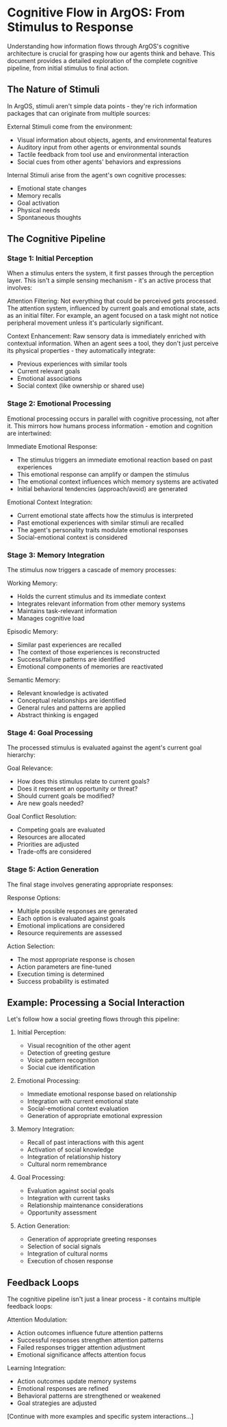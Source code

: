 # Cognitive Flow in ArgOS: From Stimulus to Response

Understanding how information flows through ArgOS's cognitive architecture is crucial for grasping how our agents think and behave. This document provides a detailed exploration of the complete cognitive pipeline, from initial stimulus to final action.

## The Nature of Stimuli

In ArgOS, stimuli aren't simple data points - they're rich information packages that can originate from multiple sources:

External Stimuli come from the environment:

- Visual information about objects, agents, and environmental features
- Auditory input from other agents or environmental sounds
- Tactile feedback from tool use and environmental interaction
- Social cues from other agents' behaviors and expressions

Internal Stimuli arise from the agent's own cognitive processes:

- Emotional state changes
- Memory recalls
- Goal activation
- Physical needs
- Spontaneous thoughts

## The Cognitive Pipeline

### Stage 1: Initial Perception

When a stimulus enters the system, it first passes through the perception layer. This isn't a simple sensing mechanism - it's an active process that involves:

Attention Filtering: Not everything that could be perceived gets processed. The attention system, influenced by current goals and emotional state, acts as an initial filter. For example, an agent focused on a task might not notice peripheral movement unless it's particularly significant.

Context Enhancement: Raw sensory data is immediately enriched with contextual information. When an agent sees a tool, they don't just perceive its physical properties - they automatically integrate:

- Previous experiences with similar tools
- Current relevant goals
- Emotional associations
- Social context (like ownership or shared use)

### Stage 2: Emotional Processing

Emotional processing occurs in parallel with cognitive processing, not after it. This mirrors how humans process information - emotion and cognition are intertwined:

Immediate Emotional Response:

- The stimulus triggers an immediate emotional reaction based on past experiences
- This emotional response can amplify or dampen the stimulus
- The emotional context influences which memory systems are activated
- Initial behavioral tendencies (approach/avoid) are generated

Emotional Context Integration:

- Current emotional state affects how the stimulus is interpreted
- Past emotional experiences with similar stimuli are recalled
- The agent's personality traits modulate emotional responses
- Social-emotional context is considered

### Stage 3: Memory Integration

The stimulus now triggers a cascade of memory processes:

Working Memory:

- Holds the current stimulus and its immediate context
- Integrates relevant information from other memory systems
- Maintains task-relevant information
- Manages cognitive load

Episodic Memory:

- Similar past experiences are recalled
- The context of those experiences is reconstructed
- Success/failure patterns are identified
- Emotional components of memories are reactivated

Semantic Memory:

- Relevant knowledge is activated
- Conceptual relationships are identified
- General rules and patterns are applied
- Abstract thinking is engaged

### Stage 4: Goal Processing

The processed stimulus is evaluated against the agent's current goal hierarchy:

Goal Relevance:

- How does this stimulus relate to current goals?
- Does it represent an opportunity or threat?
- Should current goals be modified?
- Are new goals needed?

Goal Conflict Resolution:

- Competing goals are evaluated
- Resources are allocated
- Priorities are adjusted
- Trade-offs are considered

### Stage 5: Action Generation

The final stage involves generating appropriate responses:

Response Options:

- Multiple possible responses are generated
- Each option is evaluated against goals
- Emotional implications are considered
- Resource requirements are assessed

Action Selection:

- The most appropriate response is chosen
- Action parameters are fine-tuned
- Execution timing is determined
- Success probability is estimated

## Example: Processing a Social Interaction

Let's follow how a social greeting flows through this pipeline:

1. Initial Perception:

   - Visual recognition of the other agent
   - Detection of greeting gesture
   - Voice pattern recognition
   - Social cue identification

2. Emotional Processing:

   - Immediate emotional response based on relationship
   - Integration with current emotional state
   - Social-emotional context evaluation
   - Generation of appropriate emotional expression

3. Memory Integration:

   - Recall of past interactions with this agent
   - Activation of social knowledge
   - Integration of relationship history
   - Cultural norm remembrance

4. Goal Processing:

   - Evaluation against social goals
   - Integration with current tasks
   - Relationship maintenance considerations
   - Opportunity assessment

5. Action Generation:
   - Generation of appropriate greeting responses
   - Selection of social signals
   - Integration of cultural norms
   - Execution of chosen response

## Feedback Loops

The cognitive pipeline isn't just a linear process - it contains multiple feedback loops:

Attention Modulation:

- Action outcomes influence future attention patterns
- Successful responses strengthen attention patterns
- Failed responses trigger attention adjustment
- Emotional significance affects attention focus

Learning Integration:

- Action outcomes update memory systems
- Emotional responses are refined
- Behavioral patterns are strengthened or weakened
- Goal strategies are adjusted

[Continue with more examples and specific system interactions...]
